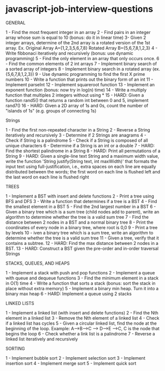 # javascript-job-interview-questions

GENERAL

1 - Find the most frequent integer in an array
2 - Find pairs in an integer array whose sum is equal to 10 (bonus: do it in linear time)
3- Given 2 integer arrays, determine of the 2nd array is a rotated version of the 1st array. Ex. Original Array A={1,2,3,5,6,7,8} Rotated Array B={5,6,7,8,1,2,3}
4 - Write fibbonaci iteratively and recursively (bonus: use dynamic programming)
5 - Find the only element in an array that only occurs once.
6 - Find the common elements of 2 int arrays
7 - Implement binary search of a sorted array of integers
8 - Implement binary search in a rotated array (ex. {5,6,7,8,1,2,3})
9 - Use dynamic programming to find the first X prime numbers
10 - Write a function that prints out the binary form of an int
11 - Implement parseInt
12 - Implement squareroot function
13 - Implement an exponent function (bonus: now try in log(n) time)
14 - Write a multiply function that multiples 2 integers without using *
15 - HARD: Given a function rand5() that returns a random int between 0 and 5, implement rand7()
16 - HARD: Given a 2D array of 1s and 0s, count the number of "islands of 1s" (e.g. groups of connecting 1s)

Strings

1 - Find the first non-repeated character in a String
2 - Reverse a String iteratively and recursively
3 - Determine if 2 Strings are anagrams
4 - Check if String is a palindrome
5 - Check if a String is composed of all unique characters
6 - Determine if a String is an int or a double
7 - HARD: Find the shortest palindrome in a String
8 - HARD: Print all permutations of a String
9 - HARD: Given a single-line text String and a maximum width value, write the function 'String justify(String text, int maxWidth)' that formats the input text using full-justification, i.e., extra spaces on each line are equally distributed between the words; the first word on each line is flushed left and the last word on each line is flushed right

TREES

1 - Implement a BST with insert and delete functions
2 - Print a tree using BFS and DFS
3 - Write a function that determines if a tree is a BST
4 - Find the smallest element in a BST
5 - Find the 2nd largest number in a BST
6 - Given a binary tree which is a sum tree (child nodes add to parent), write an algorithm to determine whether the tree is a valid sum tree
7 - Find the distance between 2 nodes in a BST and a normal binary tree
8 - Print the coordinates of every node in a binary tree, where root is 0,0
9 - Print a tree by levels
10 - iven a binary tree which is a sum tree, write an algorithm to determine whether the tree is a valid sum tree
11 - Given a tree, verify that it contains a subtree.
12 - HARD: Find the max distance between 2 nodes in a BST.
13 - HARD: Construct a BST given the pre-order and in-order traversal Strings

STACKS, QUEUES, AND HEAPS

1 - Implement a stack with push and pop functions
2 - Implement a queue with queue and dequeue functions
3 - Find the minimum element in a stack in O(1) time
4 - Write a function that sorts a stack (bonus: sort the stack in place without extra memory)
5 - Implement a binary min heap. Turn it into a binary max heap
6 - HARD: Implement a queue using 2 stacks

LINKED LISTS

1 - Implement a linked list (with insert and delete functions)
2 - Find the Nth element in a linked list
3 - Remove the Nth element of a linked list
4 - Check if a linked list has cycles
5 - Given a circular linked list, find the node at the beginning of the loop. Example: A-->B-->C --> D-->E -->C, C is the node that begins the loop
6 - Check whether a link list is a palindrome
7 - Reverse a linked list iteratively and recursively

SORTING

1 - Implement bubble sort
2 - Implement selection sort
3 - Implement insertion sort
4 - Implement merge sort
5 - Implement quick sort